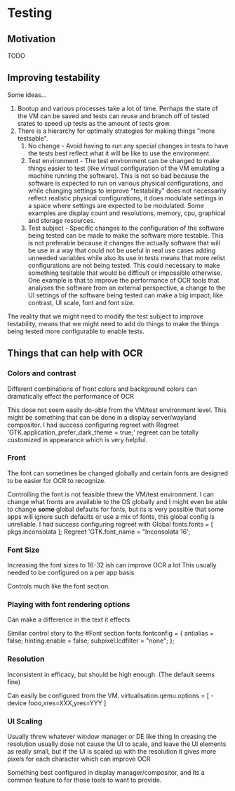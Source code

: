 # Testing

## Motivation

TODO

## Improving testability

Some ideas...

1. Bootup and various processes take a lot of time. Perhaps the state of the VM
can be saved and tests can reuse and branch off of tested states to speed up
tests as the amount of tests grow.
2. There is a hierarchy for optimally strategies for making things
"more testsable".
    1. No change - Avoid having to run any special changes in tests to have the
    tests best reflect what it will be like to use the environment.
    2. Test environment - The test environment can be changed to make things easier
    to test (like virtual configuration of the VM emulating a machine running the
    software). This is not so bad because the software is expected to run on
    various physical configurations, and while changing settings to improve
    "testability" does not necessarily reflect realistic physical configurations, it
    does modulate settings in a space where settings are expected to be modulated.
    Some examples are display count and resolutions, memory, cpu, graphical and
    storage resources.
    3. Test subject - Specific changes to the configuration of the software being
    tested can be made to make the software more testable. This is not preferable
    because it changes the actually software that will be use in a way that could
    not be useful in real use cases adding unneeded variables while also its use
    in tests means that more relist configurations are not being tested. This
    could necessary to make something tesitable that would be difficult or
    impossible otherwise.
    One example is that to improve the performance of OCR tools that analyses the
    software from an external perspective, a change to the UI settings of the
    software being tested can make a big impact; like contrast, UI scale, font
    and font size.

The reality that we might need to modify the test subject to improve testability,
means that we might need to add do things to make the things being tested more
configurable to enable tests.

## Things that can help with OCR

### Colors and contrast

Different combinations of front colors and background colors can
dramatically effect the performance of OCR

This dose not seem easily do-able from the VM/test environment level.
This might be something that can be done in a display server/wayland
compositor.
I had success configuring regreet with
Regreet
'GTK.application_prefer_dark_theme = true;'
regreet can be totally customized in appearance which is very helpful.

### Front

The font can sometimes be changed globally and certain fonts are designed
to be easier for OCR to recognize.

Controlling the font is not feasible threw the VM/test environment.
I can change what fronts are available to the OS globally and I might even
be able to change **some** global defaults for fonts, but its is very
possible that some apps will ignore such defaults or use a mix of fonts,
this global config is unreliable.
I had success configuring regreet with
Global
fonts.fonts = [ pkgs.inconsolata ];
Regreet
'GTK.font_name = "Inconsolata 16';

### Font Size

Increasing the font sizes to 16-32 ish can improve OCR a lot
This usually needed to be configured on a per app basis

Controls much like the font section.

### Playing with font rendering options

Can make a difference in the text it effects

Similar control story to the #Font section
fonts.fontconfig = {
  antialias = false;
  hinting.enable = false;
  subpixel.lcdfilter = "none";
};

### Resolution

Inconsistent in efficacy, but should be high enough. (The default seems fine)

Can easily be configured from the VM.
virtualisation.qemu.options = [ -device fooo,xres=XXX,yres=YYY ]

### UI Scaling

Usually threw whatever window manager or DE like thing
In creasing the resolution usually dose not cause the UI to scale,
and leave the UI elements as really small, but if the UI is scaled
up with the resolution it gives more pixels for each character which
can improve OCR

Something best configured in display manager/compositor, and its a common
feature to for those tools to want to provide.
